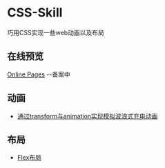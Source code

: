 # CSS-Skill
 巧用CSS实现一些web动画以及布局

## 在线预览

[Online Pages](http://www.srq.ink/CSS-Skill)  --备案中

## 动画
+ [通过transform与animation实现模拟波浪式充电动画](https://github.com/srqAndwr/CSS-Skill/tree/main/css-chargingWave)  
  
  
  
## 布局
+ [Flex布局](https://github.com/srqAndwr/CSS-Skill/tree/main/Flex-layout)  
